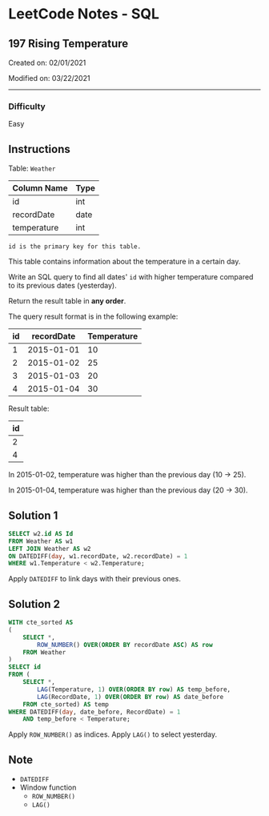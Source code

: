 # LeetCode Notes - SQL

## 197 Rising Temperature

Created on: 02/01/2021

Modified on: 03/22/2021

---

### Difficulty

Easy

## Instructions

Table: `Weather`

| Column Name   | Type    |
| ------------- | ------- |
| id            | int     |
| recordDate    | date    |
| temperature   | int     |

`id is the primary key for this table.`

This table contains information about the temperature in a certain day.

Write an SQL query to find all dates' `id` with higher temperature compared to 
its previous dates (yesterday).

Return the result table in **any order**.

The query result format is in the following example:

| id | recordDate | Temperature |
| -- | ---------- | ----------- |
| 1  | 2015-01-01 | 10          |
| 2  | 2015-01-02 | 25          |
| 3  | 2015-01-03 | 20          |
| 4  | 2015-01-04 | 30          |

Result table:

| id |
| -- |
| 2  |
| 4  |

In 2015-01-02, temperature was higher than the previous day (10 -> 25).

In 2015-01-04, temperature was higher than the previous day (20 -> 30).

## Solution 1

``` sql
SELECT w2.id AS Id
FROM Weather AS w1
LEFT JOIN Weather AS w2
ON DATEDIFF(day, w1.recordDate, w2.recordDate) = 1
WHERE w1.Temperature < w2.Temperature;
```

Apply `DATEDIFF` to link days with their previous ones.

## Solution 2

``` sql
WITH cte_sorted AS
(
    SELECT *,
        ROW_NUMBER() OVER(ORDER BY recordDate ASC) AS row
    FROM Weather
)
SELECT id
FROM (
    SELECT *,
        LAG(Temperature, 1) OVER(ORDER BY row) AS temp_before,
        LAG(RecordDate, 1) OVER(ORDER BY row) AS date_before
    FROM cte_sorted) AS temp
WHERE DATEDIFF(day, date_before, RecordDate) = 1
    AND temp_before < Temperature;
```

Apply `ROW_NUMBER()` as indices. Apply `LAG()` to select yesterday.

## Note

- `DATEDIFF`
- Window function
  - `ROW_NUMBER()`
  - `LAG()`